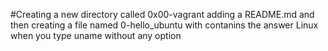 #Creating a new directory called 0x00-vagrant adding a README.md and then creating a file named 0-hello_ubuntu with contanins the answer Linux when you type uname without any option